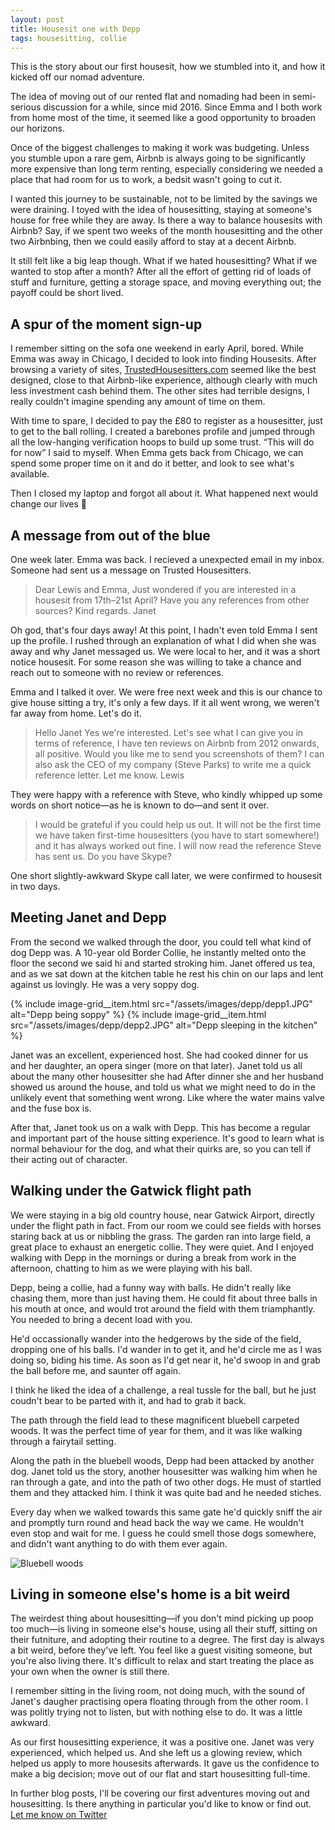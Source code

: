 ```yaml
---
layout: post
title: Housesit one with Depp
tags: housesitting, collie
---
```


This is the story about our first housesit, how we stumbled into it, and how it kicked off our nomad adventure.

The idea of moving out of our rented flat and nomading had been in semi-serious discussion for a while, since mid 2016. Since Emma and I both work from home most of the time, it seemed like a good opportunity to broaden our horizons.

Once of the biggest challenges to making it work was budgeting. Unless you stumble upon a rare gem, Airbnb is always going to be significantly more expensive than long term renting, especially considering we needed a place that had room for us to work, a bedsit wasn't going to cut it.

I wanted this journey to be sustainable, not to be limited by the savings we were draining. I toyed with the idea of housesitting, staying at someone's house for free while they are away. Is there a way to balance housesits with Airbnb? Say, if we spent two weeks of the month housesitting and the other two Airbnbing, then we could easily afford to stay at a decent Airbnb.

It still felt like a big leap though. What if we hated housesitting? What if we wanted to stop after a month? After all the effort of getting rid of loads of stuff and furniture, getting a storage space, and moving everything out; the payoff could be short lived.

## A spur of the moment sign-up

I remember sitting on the sofa one weekend in early April, bored. While Emma was away in Chicago, I decided to look into finding Housesits. After browsing a variety of sites, [TrustedHousesitters.com](https://www.trustedhousesitters.com) seemed like the best designed, close to that Airbnb-like experience, although clearly with much less investment cash behind them. The other sites had terrible designs, I really couldn't imagine spending any amount of time on them.

With time to spare, I decided to pay the £80 to register as a housesitter, just to get to the ball rolling. I created a barebones profile and jumped through all the low-hanging verification hoops to build up some trust. “This will do for now” I said to myself. When Emma gets back from Chicago, we can spend some proper time on it and do it better, and look to see what's available.

Then I closed my laptop and forgot all about it. What happened next would change our lives 🙈

## A message from out of the blue

One week later. Emma was back. I recieved a unexpected email in my inbox. Someone had sent us a message on Trusted Housesitters.

> Dear Lewis and Emma,
> Just wondered if you are interested in a housesit from 17th–21st April? Have you any references from other sources?
> Kind regards.
> Janet

Oh god, that's four days away! At this point, I hadn't even told Emma I sent up the profile. I rushed through an explanation of what I did when she was away and why Janet messaged us. We were local to her, and it was a short notice housesit. For some reason she was willing to take a chance and reach out to someone with no review or references.

Emma and I talked it over. We were free next week and this is our chance to give house sitting a try, it's only a few days. If it all went wrong, we weren't far away from home. Let's do it.

> Hello Janet
> Yes we're interested.
> Let's see what I can give you in terms of reference, I have ten reviews on Airbnb from 2012 onwards, all positive. Would you like me to send you screenshots of them? I can also ask the CEO of my company (Steve Parks) to write me a quick reference letter. Let me know.
> Lewis

They were happy with a reference with Steve, who kindly whipped up some words on short notice—as he is known to do—and sent it over.

> I would be grateful if you could help us out.
> It will not be the first time we have taken first-time housesitters (you have to start somewhere!) and it has always worked out fine.
> I will now read the reference Steve has sent us. Do you have Skype?

One short slightly-awkward Skype call later, we were confirmed to housesit in two days.

## Meeting Janet and Depp

From the second we walked through the door, you could tell what kind of dog Depp was. A 10-year old Border Collie, he instantly melted onto the floor the second we said hi and started stroking him. Janet offered us tea, and as we sat down at the kitchen table he rest his chin on our laps and lent against us lovingly. He was a very soppy dog.

<div class="image-grid image-grid--2">
  {% include image-grid__item.html src="/assets/images/depp/depp1.JPG" alt="Depp being soppy" %}
  {% include image-grid__item.html src="/assets/images/depp/depp2.JPG" alt="Depp sleeping in the kitchen" %}
</div>

Janet was an excellent, experienced host. She had cooked dinner for us and her daughter, an opera singer (more on that later). Janet told us all about the many other housesitter she had After dinner she and her husband showed us around the house, and told us what we might need to do in the unlikely event that something went wrong. Like where the water mains valve and the fuse box is.

After that, Janet took us on a walk with Depp. This has become a regular and important part of the house sitting experience. It's good to learn what is normal behaviour for the dog, and what their quirks are, so you can tell if their acting out of character.

## Walking under the Gatwick flight path

We were staying in a big old country house, near Gatwick Airport, directly under the flight path in fact. From our room we could see fields with horses staring back at us or nibbling the grass. The garden ran into large field, a great place to exhaust an energetic collie. They were quiet. And I enjoyed walking with Depp in the mornings or during a break from work in the afternoon, chatting to him as we were playing with his ball.

Depp, being a collie, had a funny way with balls. He didn't really like chasing them, more than just having them. He could fit about three balls in his mouth at once, and would trot around the field with them triamphantly. You needed to bring a decent load with you.

He'd occassionally wander into the hedgerows by the side of the field, dropping one of his balls. I'd wander in to get it, and he'd circle me as I was doing so, biding his time. As soon as I'd get near it, he'd swoop in and grab the ball before me, and saunter off again.

I think he liked the idea of a challenge, a real tussle for the ball, but he just coudn't bear to be parted with it, and had to grab it back.

The path through the field lead to these magnificent bluebell carpeted woods. It was the perfect time of year for them, and it was like walking through a fairytail setting.

Along the path in the bluebell woods, Depp had been attacked by another dog. Janet told us the story, another housesitter was walking him when he ran through a gate, and into the path of two other dogs. He must of startled them and they attacked him. I think it was quite bad and he needed stiches.

Every day when we walked towards this same gate he'd quickly sniff the air and promptly turn round and head back the way we came. He wouldn't even stop and wait for me. I guess he could smell those dogs somewhere, and didn't want anything to do with them ever again.

<img src="assets/images/depp/bluebells.JPG" alt="Bluebell woods" />

## Living in someone else's home is a bit weird

The weirdest thing about housesitting—if you don't mind picking up poop too much—is living in someone else's house, using all their stuff, sitting on their futniture, and adopting their routine to a degree. The first day is always a bit weird, before they've left. You feel like a guest visiting someone, but you're also living there. It's difficult to relax and start treating the place as your own when the owner is still there.

I remember sitting in the living room, not doing much, with the sound of Janet's daugher practising opera floating through from the other room. I was politly trying not to listen, but with nothing else to do. It was a little awkward.

As our first housesitting experience, it was a positive one. Janet was very experienced, which helped us. And she left us a glowing review, which helped us apply to more housesits afterwards. It gave us the confidence to make a big decision; move out of our flat and start housesitting full-time.

In further blog posts, I'll be covering our first adventures moving out and housesitting. Is there anything in particular you'd like to know or find out. <a target="_blank" href="https://twitter.com/lewisnyman">Let me know on Twitter</a>
